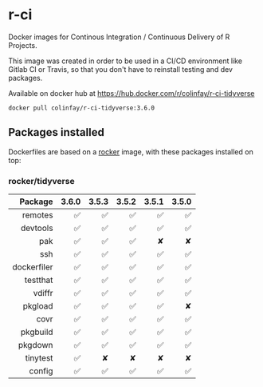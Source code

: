 # r-ci

Docker images for Continous Integration / Continuous Delivery of R Projects. 

This image was created in order to be used in a CI/CD environment like Gitlab CI or Travis, so that you don't have to reinstall testing and dev packages. 

Available on docker hub at <https://hub.docker.com/r/colinfay/r-ci-tidyverse>

```
docker pull colinfay/r-ci-tidyverse:3.6.0
```

## Packages installed

Dockerfiles are based on a [rocker](https://hub.docker.com/u/rocker) image, with these packages installed on top: 

### rocker/tidyverse

| Package 	    |  3.6.0	  |   3.5.3   |    3.5.2	|     3.5.1	| 3.5.0	  | 
|--------:		  |------:	  |------:	  |------:	  |------:	  |------:  |
|  remotes	    | &#x2705;  |&#x2705;   | &#x2705;	| &#x2705;	| &#x2705;|
|  devtools	    | &#x2705;  |&#x2705;	  | &#x2705;	| &#x2705;	| &#x2705;|
|  pak			    | &#x2705;  |&#x2705;	  | &#x2705;	|  &#x2718; | &#x2718;|
|  ssh			    | &#x2705;  |&#x2705;	  | &#x2705;	| &#x2705;	| &#x2705;|
|  dockerfiler	| &#x2705;  |&#x2705;	  | &#x2705;	| &#x2705;	| &#x2705;|
|  testthat		  | &#x2705;  |&#x2705;	  | &#x2705;	| &#x2705;	| &#x2705;|
|  vdiffr		    | &#x2705;  |&#x2705;	  | &#x2705;	| &#x2705;	| &#x2705;|
|  pkgload	    | &#x2705;  |&#x2705;	  | &#x2705;	| &#x2705;	| &#x2718;|
|  covr			    | &#x2705;  |&#x2705;	  | &#x2705;	| &#x2705;	| &#x2705;|
|  pkgbuild	    | &#x2705;  |&#x2705;	  | &#x2705;	| &#x2705;	| &#x2705;|
|  pkgdown	    | &#x2705;  |&#x2705;	  | &#x2705;	| &#x2705;	| &#x2705;|
|  tinytest		  | &#x2705;  |&#x2718;   | &#x2718;	| &#x2718;  | &#x2718;|
|  config		    | &#x2705;  |&#x2705;	  | &#x2705;	| &#x2705;	| &#x2705;|

